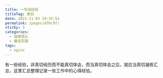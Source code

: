 ```yaml
---
title: 一句话经验
titleTag: 原创
date: 2021-11-03 19:35:52
permalink: /pages/d7bc9f/
sticky: 3
categories:
  - 运维观止
  - 最佳实践
tags:
  - nginx
---
```


有一些经验，非真切经历而不能真切体会，而当真切体会之后，就应当真切凝练汇总，这里汇总整理记录一些工作中的心得经验。


